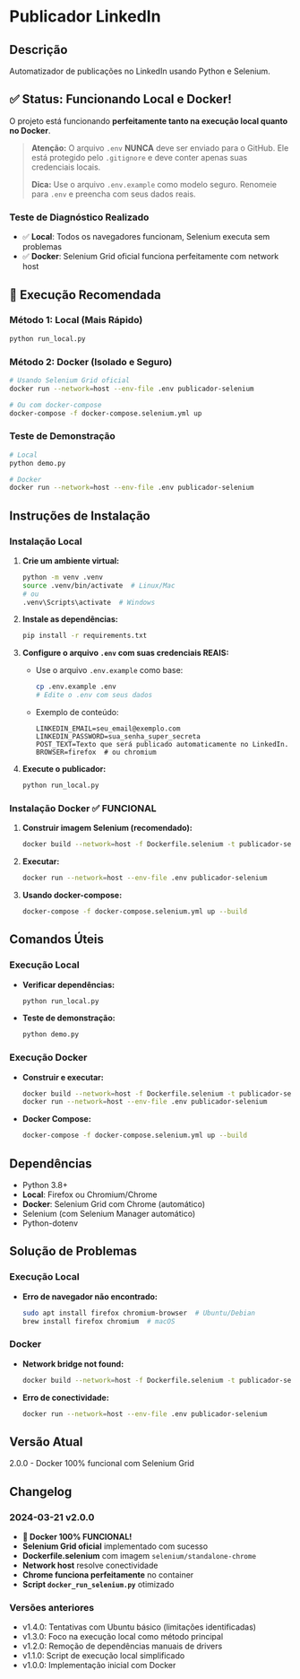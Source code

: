 # Publicador LinkedIn

## Descrição
Automatizador de publicações no LinkedIn usando Python e Selenium.

## ✅ Status: Funcionando Local e Docker!

O projeto está funcionando **perfeitamente tanto na execução local quanto no Docker**.

> **Atenção:** O arquivo `.env` **NUNCA** deve ser enviado para o GitHub. Ele está protegido pelo `.gitignore` e deve conter apenas suas credenciais locais.
> 
> **Dica:** Use o arquivo `.env.example` como modelo seguro. Renomeie para `.env` e preencha com seus dados reais.

### Teste de Diagnóstico Realizado
- ✅ **Local**: Todos os navegadores funcionam, Selenium executa sem problemas
- ✅ **Docker**: Selenium Grid oficial funciona perfeitamente com network host

## 🚀 Execução Recomendada

### Método 1: Local (Mais Rápido)
```bash
python run_local.py
```

### Método 2: Docker (Isolado e Seguro)
```bash
# Usando Selenium Grid oficial
docker run --network=host --env-file .env publicador-selenium

# Ou com docker-compose
docker-compose -f docker-compose.selenium.yml up
```

### Teste de Demonstração
```bash
# Local
python demo.py

# Docker 
docker run --network=host --env-file .env publicador-selenium
```

## Instruções de Instalação

### Instalação Local

1. **Crie um ambiente virtual:**
   ```bash
   python -m venv .venv
   source .venv/bin/activate  # Linux/Mac
   # ou
   .venv\Scripts\activate  # Windows
   ```

2. **Instale as dependências:**
   ```bash
   pip install -r requirements.txt
   ```

3. **Configure o arquivo `.env` com suas credenciais REAIS:**
   - Use o arquivo `.env.example` como base:
     ```bash
     cp .env.example .env
     # Edite o .env com seus dados
     ```
   - Exemplo de conteúdo:
     ```env
     LINKEDIN_EMAIL=seu_email@exemplo.com
     LINKEDIN_PASSWORD=sua_senha_super_secreta
     POST_TEXT=Texto que será publicado automaticamente no LinkedIn.
     BROWSER=firefox  # ou chromium
     ```

4. **Execute o publicador:**
   ```bash
   python run_local.py
   ```

### Instalação Docker ✅ FUNCIONAL

1. **Construir imagem Selenium (recomendado):**
   ```bash
   docker build --network=host -f Dockerfile.selenium -t publicador-selenium .
   ```

2. **Executar:**
   ```bash
   docker run --network=host --env-file .env publicador-selenium
   ```

3. **Usando docker-compose:**
   ```bash
   docker-compose -f docker-compose.selenium.yml up --build
   ```

## Comandos Úteis

### Execução Local
- **Verificar dependências:**
  ```bash
  python run_local.py
  ```

- **Teste de demonstração:**
  ```bash
  python demo.py
  ```

### Execução Docker
- **Construir e executar:**
  ```bash
  docker build --network=host -f Dockerfile.selenium -t publicador-selenium .
  docker run --network=host --env-file .env publicador-selenium
  ```

- **Docker Compose:**
  ```bash
  docker-compose -f docker-compose.selenium.yml up --build
  ```

## Dependências
- Python 3.8+
- **Local**: Firefox ou Chromium/Chrome
- **Docker**: Selenium Grid com Chrome (automático)
- Selenium (com Selenium Manager automático)
- Python-dotenv

## Solução de Problemas

### Execução Local
- **Erro de navegador não encontrado:**
  ```bash
  sudo apt install firefox chromium-browser  # Ubuntu/Debian
  brew install firefox chromium  # macOS
  ```

### Docker 
- **Network bridge not found:**
  ```bash
  docker build --network=host -f Dockerfile.selenium -t publicador-selenium .
  ```

- **Erro de conectividade:**
  ```bash
  docker run --network=host --env-file .env publicador-selenium
  ```

## Versão Atual
2.0.0 - Docker 100% funcional com Selenium Grid

## Changelog
### 2024-03-21 v2.0.0
- **🎉 Docker 100% FUNCIONAL!**
- **Selenium Grid oficial** implementado com sucesso
- **Dockerfile.selenium** com imagem `selenium/standalone-chrome`
- **Network host** resolve conectividade
- **Chrome funciona perfeitamente** no container
- **Script `docker_run_selenium.py`** otimizado

### Versões anteriores
- v1.4.0: Tentativas com Ubuntu básico (limitações identificadas)
- v1.3.0: Foco na execução local como método principal
- v1.2.0: Remoção de dependências manuais de drivers
- v1.1.0: Script de execução local simplificado
- v1.0.0: Implementação inicial com Docker
